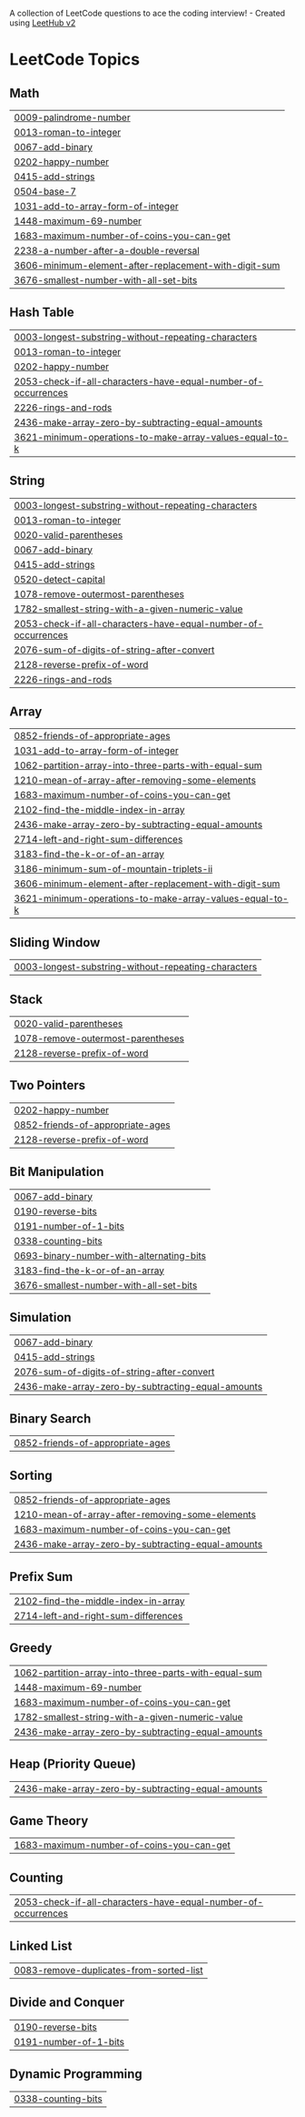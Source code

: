 A collection of LeetCode questions to ace the coding interview! - Created using [LeetHub v2](https://github.com/arunbhardwaj/LeetHub-2.0)
<!---LeetCode Topics Start-->
# LeetCode Topics
## Math
|  |
| ------- |
| [0009-palindrome-number](https://github.com/adhisri2029/LeetCode/tree/master/0009-palindrome-number) |
| [0013-roman-to-integer](https://github.com/adhisri2029/LeetCode/tree/master/0013-roman-to-integer) |
| [0067-add-binary](https://github.com/adhisri2029/LeetCode/tree/master/0067-add-binary) |
| [0202-happy-number](https://github.com/adhisri2029/LeetCode/tree/master/0202-happy-number) |
| [0415-add-strings](https://github.com/adhisri2029/LeetCode/tree/master/0415-add-strings) |
| [0504-base-7](https://github.com/adhisri2029/LeetCode/tree/master/0504-base-7) |
| [1031-add-to-array-form-of-integer](https://github.com/adhisri2029/LeetCode/tree/master/1031-add-to-array-form-of-integer) |
| [1448-maximum-69-number](https://github.com/adhisri2029/LeetCode/tree/master/1448-maximum-69-number) |
| [1683-maximum-number-of-coins-you-can-get](https://github.com/adhisri2029/LeetCode/tree/master/1683-maximum-number-of-coins-you-can-get) |
| [2238-a-number-after-a-double-reversal](https://github.com/adhisri2029/LeetCode/tree/master/2238-a-number-after-a-double-reversal) |
| [3606-minimum-element-after-replacement-with-digit-sum](https://github.com/adhisri2029/LeetCode/tree/master/3606-minimum-element-after-replacement-with-digit-sum) |
| [3676-smallest-number-with-all-set-bits](https://github.com/adhisri2029/LeetCode/tree/master/3676-smallest-number-with-all-set-bits) |
## Hash Table
|  |
| ------- |
| [0003-longest-substring-without-repeating-characters](https://github.com/adhisri2029/LeetCode/tree/master/0003-longest-substring-without-repeating-characters) |
| [0013-roman-to-integer](https://github.com/adhisri2029/LeetCode/tree/master/0013-roman-to-integer) |
| [0202-happy-number](https://github.com/adhisri2029/LeetCode/tree/master/0202-happy-number) |
| [2053-check-if-all-characters-have-equal-number-of-occurrences](https://github.com/adhisri2029/LeetCode/tree/master/2053-check-if-all-characters-have-equal-number-of-occurrences) |
| [2226-rings-and-rods](https://github.com/adhisri2029/LeetCode/tree/master/2226-rings-and-rods) |
| [2436-make-array-zero-by-subtracting-equal-amounts](https://github.com/adhisri2029/LeetCode/tree/master/2436-make-array-zero-by-subtracting-equal-amounts) |
| [3621-minimum-operations-to-make-array-values-equal-to-k](https://github.com/adhisri2029/LeetCode/tree/master/3621-minimum-operations-to-make-array-values-equal-to-k) |
## String
|  |
| ------- |
| [0003-longest-substring-without-repeating-characters](https://github.com/adhisri2029/LeetCode/tree/master/0003-longest-substring-without-repeating-characters) |
| [0013-roman-to-integer](https://github.com/adhisri2029/LeetCode/tree/master/0013-roman-to-integer) |
| [0020-valid-parentheses](https://github.com/adhisri2029/LeetCode/tree/master/0020-valid-parentheses) |
| [0067-add-binary](https://github.com/adhisri2029/LeetCode/tree/master/0067-add-binary) |
| [0415-add-strings](https://github.com/adhisri2029/LeetCode/tree/master/0415-add-strings) |
| [0520-detect-capital](https://github.com/adhisri2029/LeetCode/tree/master/0520-detect-capital) |
| [1078-remove-outermost-parentheses](https://github.com/adhisri2029/LeetCode/tree/master/1078-remove-outermost-parentheses) |
| [1782-smallest-string-with-a-given-numeric-value](https://github.com/adhisri2029/LeetCode/tree/master/1782-smallest-string-with-a-given-numeric-value) |
| [2053-check-if-all-characters-have-equal-number-of-occurrences](https://github.com/adhisri2029/LeetCode/tree/master/2053-check-if-all-characters-have-equal-number-of-occurrences) |
| [2076-sum-of-digits-of-string-after-convert](https://github.com/adhisri2029/LeetCode/tree/master/2076-sum-of-digits-of-string-after-convert) |
| [2128-reverse-prefix-of-word](https://github.com/adhisri2029/LeetCode/tree/master/2128-reverse-prefix-of-word) |
| [2226-rings-and-rods](https://github.com/adhisri2029/LeetCode/tree/master/2226-rings-and-rods) |
## Array
|  |
| ------- |
| [0852-friends-of-appropriate-ages](https://github.com/adhisri2029/LeetCode/tree/master/0852-friends-of-appropriate-ages) |
| [1031-add-to-array-form-of-integer](https://github.com/adhisri2029/LeetCode/tree/master/1031-add-to-array-form-of-integer) |
| [1062-partition-array-into-three-parts-with-equal-sum](https://github.com/adhisri2029/LeetCode/tree/master/1062-partition-array-into-three-parts-with-equal-sum) |
| [1210-mean-of-array-after-removing-some-elements](https://github.com/adhisri2029/LeetCode/tree/master/1210-mean-of-array-after-removing-some-elements) |
| [1683-maximum-number-of-coins-you-can-get](https://github.com/adhisri2029/LeetCode/tree/master/1683-maximum-number-of-coins-you-can-get) |
| [2102-find-the-middle-index-in-array](https://github.com/adhisri2029/LeetCode/tree/master/2102-find-the-middle-index-in-array) |
| [2436-make-array-zero-by-subtracting-equal-amounts](https://github.com/adhisri2029/LeetCode/tree/master/2436-make-array-zero-by-subtracting-equal-amounts) |
| [2714-left-and-right-sum-differences](https://github.com/adhisri2029/LeetCode/tree/master/2714-left-and-right-sum-differences) |
| [3183-find-the-k-or-of-an-array](https://github.com/adhisri2029/LeetCode/tree/master/3183-find-the-k-or-of-an-array) |
| [3186-minimum-sum-of-mountain-triplets-ii](https://github.com/adhisri2029/LeetCode/tree/master/3186-minimum-sum-of-mountain-triplets-ii) |
| [3606-minimum-element-after-replacement-with-digit-sum](https://github.com/adhisri2029/LeetCode/tree/master/3606-minimum-element-after-replacement-with-digit-sum) |
| [3621-minimum-operations-to-make-array-values-equal-to-k](https://github.com/adhisri2029/LeetCode/tree/master/3621-minimum-operations-to-make-array-values-equal-to-k) |
## Sliding Window
|  |
| ------- |
| [0003-longest-substring-without-repeating-characters](https://github.com/adhisri2029/LeetCode/tree/master/0003-longest-substring-without-repeating-characters) |
## Stack
|  |
| ------- |
| [0020-valid-parentheses](https://github.com/adhisri2029/LeetCode/tree/master/0020-valid-parentheses) |
| [1078-remove-outermost-parentheses](https://github.com/adhisri2029/LeetCode/tree/master/1078-remove-outermost-parentheses) |
| [2128-reverse-prefix-of-word](https://github.com/adhisri2029/LeetCode/tree/master/2128-reverse-prefix-of-word) |
## Two Pointers
|  |
| ------- |
| [0202-happy-number](https://github.com/adhisri2029/LeetCode/tree/master/0202-happy-number) |
| [0852-friends-of-appropriate-ages](https://github.com/adhisri2029/LeetCode/tree/master/0852-friends-of-appropriate-ages) |
| [2128-reverse-prefix-of-word](https://github.com/adhisri2029/LeetCode/tree/master/2128-reverse-prefix-of-word) |
## Bit Manipulation
|  |
| ------- |
| [0067-add-binary](https://github.com/adhisri2029/LeetCode/tree/master/0067-add-binary) |
| [0190-reverse-bits](https://github.com/adhisri2029/LeetCode/tree/master/0190-reverse-bits) |
| [0191-number-of-1-bits](https://github.com/adhisri2029/LeetCode/tree/master/0191-number-of-1-bits) |
| [0338-counting-bits](https://github.com/adhisri2029/LeetCode/tree/master/0338-counting-bits) |
| [0693-binary-number-with-alternating-bits](https://github.com/adhisri2029/LeetCode/tree/master/0693-binary-number-with-alternating-bits) |
| [3183-find-the-k-or-of-an-array](https://github.com/adhisri2029/LeetCode/tree/master/3183-find-the-k-or-of-an-array) |
| [3676-smallest-number-with-all-set-bits](https://github.com/adhisri2029/LeetCode/tree/master/3676-smallest-number-with-all-set-bits) |
## Simulation
|  |
| ------- |
| [0067-add-binary](https://github.com/adhisri2029/LeetCode/tree/master/0067-add-binary) |
| [0415-add-strings](https://github.com/adhisri2029/LeetCode/tree/master/0415-add-strings) |
| [2076-sum-of-digits-of-string-after-convert](https://github.com/adhisri2029/LeetCode/tree/master/2076-sum-of-digits-of-string-after-convert) |
| [2436-make-array-zero-by-subtracting-equal-amounts](https://github.com/adhisri2029/LeetCode/tree/master/2436-make-array-zero-by-subtracting-equal-amounts) |
## Binary Search
|  |
| ------- |
| [0852-friends-of-appropriate-ages](https://github.com/adhisri2029/LeetCode/tree/master/0852-friends-of-appropriate-ages) |
## Sorting
|  |
| ------- |
| [0852-friends-of-appropriate-ages](https://github.com/adhisri2029/LeetCode/tree/master/0852-friends-of-appropriate-ages) |
| [1210-mean-of-array-after-removing-some-elements](https://github.com/adhisri2029/LeetCode/tree/master/1210-mean-of-array-after-removing-some-elements) |
| [1683-maximum-number-of-coins-you-can-get](https://github.com/adhisri2029/LeetCode/tree/master/1683-maximum-number-of-coins-you-can-get) |
| [2436-make-array-zero-by-subtracting-equal-amounts](https://github.com/adhisri2029/LeetCode/tree/master/2436-make-array-zero-by-subtracting-equal-amounts) |
## Prefix Sum
|  |
| ------- |
| [2102-find-the-middle-index-in-array](https://github.com/adhisri2029/LeetCode/tree/master/2102-find-the-middle-index-in-array) |
| [2714-left-and-right-sum-differences](https://github.com/adhisri2029/LeetCode/tree/master/2714-left-and-right-sum-differences) |
## Greedy
|  |
| ------- |
| [1062-partition-array-into-three-parts-with-equal-sum](https://github.com/adhisri2029/LeetCode/tree/master/1062-partition-array-into-three-parts-with-equal-sum) |
| [1448-maximum-69-number](https://github.com/adhisri2029/LeetCode/tree/master/1448-maximum-69-number) |
| [1683-maximum-number-of-coins-you-can-get](https://github.com/adhisri2029/LeetCode/tree/master/1683-maximum-number-of-coins-you-can-get) |
| [1782-smallest-string-with-a-given-numeric-value](https://github.com/adhisri2029/LeetCode/tree/master/1782-smallest-string-with-a-given-numeric-value) |
| [2436-make-array-zero-by-subtracting-equal-amounts](https://github.com/adhisri2029/LeetCode/tree/master/2436-make-array-zero-by-subtracting-equal-amounts) |
## Heap (Priority Queue)
|  |
| ------- |
| [2436-make-array-zero-by-subtracting-equal-amounts](https://github.com/adhisri2029/LeetCode/tree/master/2436-make-array-zero-by-subtracting-equal-amounts) |
## Game Theory
|  |
| ------- |
| [1683-maximum-number-of-coins-you-can-get](https://github.com/adhisri2029/LeetCode/tree/master/1683-maximum-number-of-coins-you-can-get) |
## Counting
|  |
| ------- |
| [2053-check-if-all-characters-have-equal-number-of-occurrences](https://github.com/adhisri2029/LeetCode/tree/master/2053-check-if-all-characters-have-equal-number-of-occurrences) |
## Linked List
|  |
| ------- |
| [0083-remove-duplicates-from-sorted-list](https://github.com/adhisri2029/LeetCode/tree/master/0083-remove-duplicates-from-sorted-list) |
## Divide and Conquer
|  |
| ------- |
| [0190-reverse-bits](https://github.com/adhisri2029/LeetCode/tree/master/0190-reverse-bits) |
| [0191-number-of-1-bits](https://github.com/adhisri2029/LeetCode/tree/master/0191-number-of-1-bits) |
## Dynamic Programming
|  |
| ------- |
| [0338-counting-bits](https://github.com/adhisri2029/LeetCode/tree/master/0338-counting-bits) |
<!---LeetCode Topics End-->